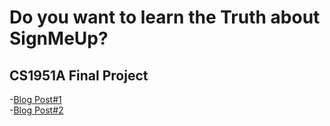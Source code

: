 # Do you want to learn the Truth about SignMeUp?
## CS1951A Final Project
-[Blog Post#1](https://drive.google.com/file/d/0B82h-2IIQxnFcFNkOV8zQl9WTFE/view?usp=sharing)\
-[Blog Post#2](https://drive.google.com/a/brown.edu/file/d/0B82h-2IIQxnFMnVKRnczNk1LQ2s/view?usp=sharing)
